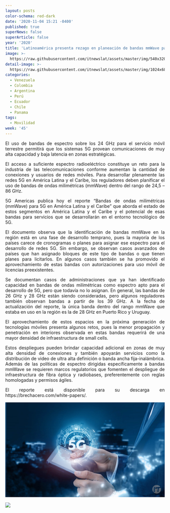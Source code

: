 ```yaml
---
layout: posts
color-schema: red-dark
date: '2020-11-04 15:21 -0400'
published: true
superNews: false
superArticle: false
year: '2020'
title: 'Latinoamérica presenta rezago en planeación de bandas mmWave para 5G '
image: >-
  https://raw.githubusercontent.com/itnewslat/assets/master/img/540x320/5G-Tecnologia-p.jpg
detail-image: >-
  https://raw.githubusercontent.com/itnewslat/assets/master/img/1024x680/5G-Tecnologia-g.jpg
categories:
  - Venezuela
  - Colombia
  - Argentina
  - Perú
  - Ecuador
  - Chile
  - Panama
tags:
  - Movilidad
week: '45'
---
```

<p style="text-align: justify;">El uso de bandas de espectro sobre los 24 GHz para el servicio móvil terrestre permitirá que los sistemas 5G provean comunicaciones de muy alta capacidad y baja latencia en zonas estratégicas.</p>
<p style="text-align: justify;">El acceso a suficiente espectro radioeléctrico constituye un reto para la industria de las telecomunicaciones conforme aumentan la cantidad de conexiones y usuarios de redes móviles. Para desarrollar plenamente las redes 5G en América Latina y el Caribe, los reguladores deben planificar el uso de bandas de ondas milimétricas (mmWave) dentro del rango de 24,5 – 86 GHz.</p>
<p style="text-align: justify;">5G Americas publica hoy el reporte “Bandas de ondas milimétricas (mmWave) para 5G en América Latina y el Caribe” que aborda el estado de estos segmentos en América Latina y el Caribe y el potencial de esas bandas para servicios que se desarrollarán en el entorno tecnológico de 5G.</p>
<p style="text-align: justify;">El documento observa que la identificación de bandas mmWave en la región está en una fase de desarrollo temprano, pues la mayoría de los países carece de cronogramas o planes para asignar ese espectro para el desarrollo de redes 5G. Sin embargo, se observan casos avanzados de países que han asignado bloques de este tipo de bandas o que tienen planes para licitarlos. En algunos casos también se ha promovido el aprovechamiento de estas bandas con autorizaciones para uso móvil de licencias preexistentes.</p>
<p style="text-align: justify;">Se documentan casos de administraciones que ya han identificado capacidad en bandas de ondas milimétricas como espectro apto para el desarrollo de 5G, pero que todavía no lo asignan. En general, las bandas de 26 GHz y 28 GHz están siendo consideradas, pero algunos reguladores también observan bandas a partir de los 39 GHz. A la fecha de actualización del reporte, la única banda dentro del rango mmWave que estaba en uso en la región es la de 28 GHz en Puerto Rico y Uruguay.</p>
<p style="text-align: justify;">El aprovechamiento de estos espacios en la próxima generación de tecnologías móviles presenta algunos retos, pues la menor propagación y penetración en interiores observada en estas bandas requerirá de una mayor densidad de infraestructura de small cells.</p>
<p style="text-align: justify;">Estos despliegues pueden brindar capacidad adicional en zonas de muy alta densidad de conexiones y también apoyarán servicios como la distribución de video de ultra alta definición o banda ancha fija-inalámbrica. Además de las políticas de espectro dirigidas específicamente a bandas mmWave se requieren marcos regulatorios que fomenten el despliegue de infraestructura de fibra óptica y radiobases, preferentemente con reglas homologadas y permisos ágiles.</p>
<p style="text-align: justify;">El reporte está disponible para su descarga en https://brechacero.com/white-papers/.</p>

![](https://raw.githubusercontent.com/itnewslat/assets/master/img/540x320/5G-Tecnologia-p.jpg)

<img src="https://tracker.metricool.com/c3po.jpg?hash=56f88a41e39ab42c063cc51676587a04"/>
